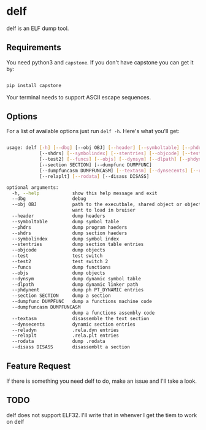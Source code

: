 # delf
delf is an ELF dump tool.<br/>

## Requirements
You need python3 and `capstone`. If you don't have capstone you can get it by:<br/>
```bash

pip install capstone

```
Your terminal needs to support ASCII escape sequences.<br/>

## Options
For a list of available options just run `delf -h`. Here's what you'll get:<br/>
```bash

usage: delf [-h] [--dbg] [--obj OBJ] [--header] [--symboltable] [--phdrs]
            [--shdrs] [--symbolindex] [--stentries] [--objcode] [--test]
            [--test2] [--funcs] [--objs] [--dynsym] [--dlpath] [--phdynent]
            [--section SECTION] [--dumpfunc DUMPFUNC]
            [--dumpfuncasm DUMPFUNCASM] [--textasm] [--dynsecents] [--reladyn]
            [--relaplt] [--rodata] [--disass DISASS]

optional arguments:
  -h, --help            show this help message and exit
  --dbg                 debug
  --obj OBJ             path to the executbale, shared object or object you
                        want to load in bruiser
  --header              dump headers
  --symboltable         dump symbol table
  --phdrs               dump program haeders
  --shdrs               dump section haeders
  --symbolindex         dump symbol index
  --stentries           dump section table entries
  --objcode             dump objects
  --test                test switch
  --test2               test switch 2
  --funcs               dump functions
  --objs                dump objects
  --dynsym              dump dynamic symbol table
  --dlpath              dump dynamic linker path
  --phdynent            dump ph PT_DYNAMIC entries
  --section SECTION     dump a section
  --dumpfunc DUMPFUNC   dump a functions machine code
  --dumpfuncasm DUMPFUNCASM
                        dump a functions assembly code
  --textasm             disassemble the text section
  --dynsecents          dynamic section entries
  --reladyn             .rela.dyn entries
  --relaplt             .rela.plt entries
  --rodata              dump .rodata
  --disass DISASS       disassemblt a section

  ```

## Feature Request
If there is something you need delf to do, make an issue and I'll take a look.<br/>

## TODO
delf does not support ELF32. I'll write that in whenver I get the tiem to work on delf<br/>
